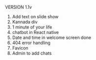 VERSION 1.1v
1. Add text on slide show
2. Kannada div 
3. 1 minute of your life 
4. chatbot in React native 
5. Date and time in welcome screen done
6. 404 error handling
7. Favicon
8. Admin to add chats